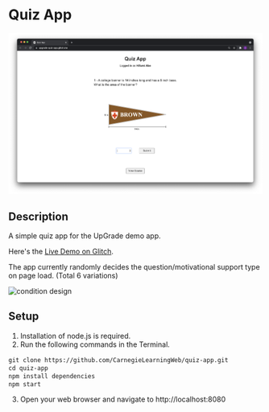 # Quiz App
<img src="screenshot.png" alt="screenshot" width="1000"/>

## Description
A simple quiz app for the UpGrade demo app.

Here's the [Live Demo on Glitch](https://upgrade-quiz-app.glitch.me/).

The app currently randomly decides the question/motivational support type on page load. (Total 6 variations)

<img src="condition-design.jpg" alt="condition design" width="800"/>


## Setup
1. Installation of node.js is required.
2. Run the following commands in the Terminal.
```
git clone https://github.com/CarnegieLearningWeb/quiz-app.git
cd quiz-app
npm install dependencies
npm start
```
3. Open your web browser and navigate to http://localhost:8080
